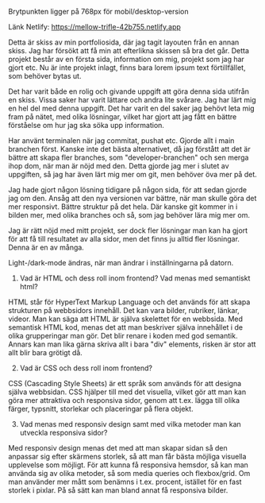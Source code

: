 Brytpunkten ligger på 768px för mobil/desktop-version

Länk Netlify: https://mellow-trifle-42b755.netlify.app

Detta är skiss av min portfoliosida, där jag tagit layouten från en annan skiss. Jag har försökt att få min att efterlikna skissen så bra det går. Detta projekt består av en första sida, information om mig, projekt som jag har gjort etc. Nu är inte projekt inlagt, finns bara lorem ipsum text förtillfället, som behöver bytas ut.

Det har varit både en rolig och givande uppgift att göra denna sida utifrån en skiss. Vissa saker har varit lättare och andra lite svårare. Jag har lärt mig en hel del med denna uppgift. Det har varit en del saker jag behövt leta mig fram på nätet, med olika lösningar, vilket har gjort att jag fått en bättre förståelse om hur jag ska söka upp information.

Har använt terminalen när jag commitat, pushat etc. Gjorde allt i main branchen först. Kanske inte det bästa alternativet, då jag förstått att det är bättre att skapa fler branches, som "developer-branchen" och sen merga ihop dom, när man är nöjd med den. Detta gjorde jag mer i slutet av uppgiften, så jag har även lärt mig mer om git, men behöver öva mer på det.

Jag hade gjort någon lösning tidigare på någon sida, för att sedan gjorde jag om den. Ansåg att den nya versionen var bättre, när man skulle göra det mer responsivt. Bättre struktur på det hela. Där kanske git kommer in i bilden mer, med olika branches och så, som jag behöver lära mig mer om.

Jag är rätt nöjd med mitt projekt, ser dock fler lösningar man kan ha gjort för att få till resultatet av alla sidor, men det finns ju alltid fler lösningar. Denna är en av många.

Light-/dark-mode ändras, när man ändrar i inställningarna på datorn.

<!-- SVAR TILL FRÅGORNA -->

1. Vad är HTML och dess roll inom frontend? Vad menas med semantiskt html?

HTML står för HyperText Markup Language och det används för att skapa strukturen på webbsidors innehåll. Det kan vara bilder, rubriker, länkar, videor. Man kan säga att HTML är själva skelettet för en webbsida.
Med semantisk HTML kod, menas det att man beskriver själva innehållet i de olika grupperingar man gör. Det blir renare i koden med god semantik. Annars kan man lika gärna skriva allt i bara "div" elements, risken är stor att allt blir bara grötigt då.

2. Vad är CSS och dess roll inom frontend?

CSS (Cascading Style Sheets) är ett språk som används för att designa själva webbsidan. CSS hjälper till med det visuella, vilket gör att man kan göra mer attraktiva och responsiva sidor, genom att t.ex. lägga till olika färger, typsnitt, storlekar och placeringar på flera objekt.

3. Vad menas med responsiv design samt med vilka metoder man kan utveckla responsiva sidor?

Med responsiv design menas det med att man skapar sidan så den anpassar sig efter skärmens storlek, så att man får bästa möjliga visuella upplevelse som möjligt. För att kunna få responsiva hemsdor, så kan man använda sig av olika metoder, så som media queries och flexbox/grid. Om man använder mer mått som benämns i t.ex. procent, istället för en fast storlek i pixlar. På så sätt kan man bland annat få responsiva bilder.
